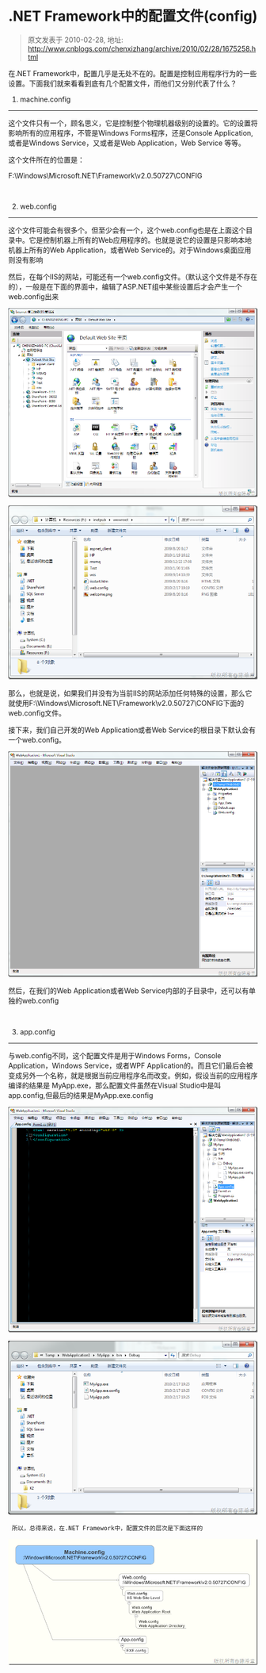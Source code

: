 # .NET Framework中的配置文件(config) 
> 原文发表于 2010-02-28, 地址: http://www.cnblogs.com/chenxizhang/archive/2010/02/28/1675258.html 


在.NET Framework中，配置几乎是无处不在的。配置是控制应用程序行为的一些设置。下面我们就来看看到底有几个配置文件，而他们又分别代表了什么？

 1. machine.config
-----------------

 这个文件只有一个，顾名思义，它是控制整个物理机器级别的设置的。它的设置将影响所有的应用程序，不管是Windows Forms程序，还是Console Application,或者是Windows Service，又或者是Web Application，Web Service 等等。

 这个文件所在的位置是：

 F:\Windows\Microsoft.NET\Framework\v2.0.50727\CONFIG

  

 2. web.config
-------------

 这个文件可能会有很多个。但至少会有一个，这个web.config也是在上面这个目录中。它是控制机器上所有的Web应用程序的。也就是说它的设置是只影响本地机器上所有的Web Application，或者Web Service的。对于Windows桌面应用则没有影响

 然后，在每个IIS的网站，可能还有一个web.config文件。（默认这个文件是不存在的），一般是在下面的界面中，编辑了ASP.NET组中某些设置后才会产生一个web.config出来

 [![image](./images/1675258-image_thumb.png "image")](http://images.cnblogs.com/cnblogs_com/chenxizhang/WindowsLiveWriter/dee08bdfd791.NETFrameworkconfig_110C4/image_2.png) 

 [![image](./images/1675258-image_thumb_1.png "image")](http://images.cnblogs.com/cnblogs_com/chenxizhang/WindowsLiveWriter/dee08bdfd791.NETFrameworkconfig_110C4/image_4.png) 

 那么，也就是说，如果我们并没有为当前IIS的网站添加任何特殊的设置，那么它就使用F:\Windows\Microsoft.NET\Framework\v2.0.50727\CONFIG下面的web.config文件。

 接下来，我们自己开发的Web Application或者Web Service的根目录下默认会有一个web.config。

 [![image](./images/1675258-image_thumb_2.png "image")](http://images.cnblogs.com/cnblogs_com/chenxizhang/WindowsLiveWriter/dee08bdfd791.NETFrameworkconfig_110C4/image_6.png) 

 然后，在我们的Web Application或者Web Service内部的子目录中，还可以有单独的web.config

  

 3. app.config
-------------

 与web.config不同，这个配置文件是用于Windows Forms，Console Application，Windows Service，或者WPF Application的。而且它们最后会被变成另外一个名称，就是根据当前应用程序名而改变。例如，假设当前的应用程序编译的结果是 MyApp.exe，那么配置文件虽然在Visual Studio中是叫app.config,但最后的结果是MyApp.exe.config

 [![image](./images/1675258-image_thumb_4.png "image")](http://images.cnblogs.com/cnblogs_com/chenxizhang/WindowsLiveWriter/dee08bdfd791.NETFrameworkconfig_110C4/image_10.png) 

 [![image](./images/1675258-image_thumb_3.png "image")](http://images.cnblogs.com/cnblogs_com/chenxizhang/WindowsLiveWriter/dee08bdfd791.NETFrameworkconfig_110C4/image_8.png) 

     所以，总得来说，在.NET Framework中，配置文件的层次是下面这样的

 [![image](./images/1675258-image_thumb_5.png "image")](http://images.cnblogs.com/cnblogs_com/chenxizhang/WindowsLiveWriter/dee08bdfd791.NETFrameworkconfig_110C4/image_12.png)

